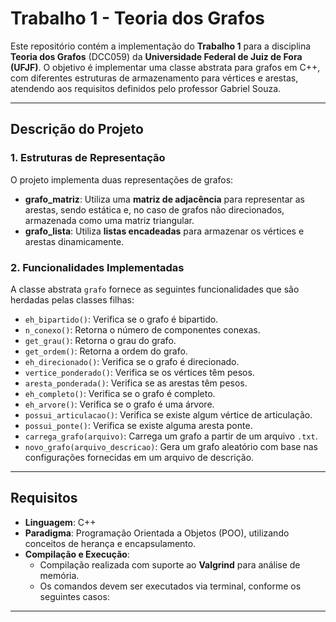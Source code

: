 # Trabalho 1 - Teoria dos Grafos

Este repositório contém a implementação do **Trabalho 1** para a disciplina **Teoria dos Grafos** (DCC059) da **Universidade Federal de Juiz de Fora (UFJF)**. O objetivo é implementar uma classe abstrata para grafos em C++, com diferentes estruturas de armazenamento para vértices e arestas, atendendo aos requisitos definidos pelo professor Gabriel Souza.

---

## **Descrição do Projeto**

### **1. Estruturas de Representação**
O projeto implementa duas representações de grafos:
- **grafo_matriz**: Utiliza uma **matriz de adjacência** para representar as arestas, sendo estática e, no caso de grafos não direcionados, armazenada como uma matriz triangular.
- **grafo_lista**: Utiliza **listas encadeadas** para armazenar os vértices e arestas dinamicamente.

### **2. Funcionalidades Implementadas**
A classe abstrata `grafo` fornece as seguintes funcionalidades que são herdadas pelas classes filhas:
- `eh_bipartido()`: Verifica se o grafo é bipartido.
- `n_conexo()`: Retorna o número de componentes conexas.
- `get_grau()`: Retorna o grau do grafo.
- `get_ordem()`: Retorna a ordem do grafo.
- `eh_direcionado()`: Verifica se o grafo é direcionado.
- `vertice_ponderado()`: Verifica se os vértices têm pesos.
- `aresta_ponderada()`: Verifica se as arestas têm pesos.
- `eh_completo()`: Verifica se o grafo é completo.
- `eh_arvore()`: Verifica se o grafo é uma árvore.
- `possui_articulacao()`: Verifica se existe algum vértice de articulação.
- `possui_ponte()`: Verifica se existe alguma aresta ponte.
- `carrega_grafo(arquivo)`: Carrega um grafo a partir de um arquivo `.txt`.
- `novo_grafo(arquivo_descricao)`: Gera um grafo aleatório com base nas configurações fornecidas em um arquivo de descrição.

---

## **Requisitos**
- **Linguagem**: C++
- **Paradigma**: Programação Orientada a Objetos (POO), utilizando conceitos de herança e encapsulamento.
- **Compilação e Execução**:
  - Compilação realizada com suporte ao **Valgrind** para análise de memória.
  - Os comandos devem ser executados via terminal, conforme os seguintes casos:

---
